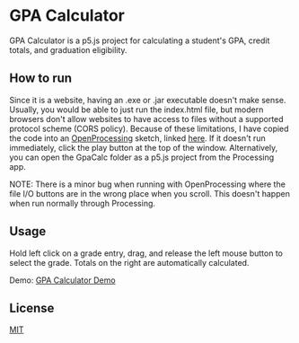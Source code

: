 # GPA Calculator

GPA Calculator is a p5.js project for calculating a student's GPA, credit totals, and graduation eligibility. 

## How to run

Since it is a website, having an .exe or .jar executable doesn't make sense. Usually, you would be able to just run the index.html file, but modern browsers don't allow websites to have access to files without a supported protocol scheme (CORS policy). Because of these limitations, I have copied the code into an [OpenProcessing](https://www.openprocessing.org/) sketch, linked [here](https://www.openprocessing.org/sketch/864460). If it doesn't run immediately, click the play button at the top of the window. 
Alternatively, you can open the GpaCalc folder as a p5.js project from the Processing app.

NOTE: There is a minor bug when running with OpenProcessing where the file I/O buttons are in the wrong place when you scroll. 
This doesn't happen when run normally through Processing. 

## Usage

Hold left click on a grade entry, drag, and release the left mouse button to select the grade. Totals on the right are automatically calculated. 

Demo: [GPA Calculator Demo](https://youtu.be/ReXjAboYYMo)

## License
[MIT](https://choosealicense.com/licenses/mit/)
